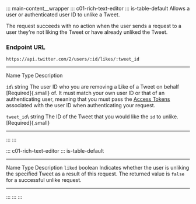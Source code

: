 ::: main-content__wrapper
::: c01-rich-text-editor
::: is-table-default
Allows a user or authenticated user ID to unlike a Tweet.

The request succeeds with no action when the user sends a request to a
user they\'re not liking the Tweet or have already unliked the Tweet.

### Endpoint URL

` https://api.twitter.com/2/users/:id/likes/:tweet_id `

  ----------------------- ----------------------- --------------------------------------------------------------
  Name                    Type                    Description

  ` id `\                 string                  The user ID who you are removing a Like of a Tweet on behalf
  [Required]{.small}                              of. It must match your own user ID or that of an
                                                  authenticating user, meaning that you must pass the [Access
                                                  Tokens](/en/docs/authentication/oauth-2-0/user-access-token)
                                                  associated with the user ID when authenticating your request.

  ` tweet_id `\           string                  The ID of the Tweet that you would like the ` id ` to unlike.
  [Required]{.small}                              
  ----------------------- ----------------------- --------------------------------------------------------------
:::
:::

::: c01-rich-text-editor
::: is-table-default
  ----------- --------- ----------------------------------------------------------------------------------------------------------------------------------------------------------
  Name        Type      Description
  ` liked `   boolean   Indicates whether the user is unliking the specified Tweet as a result of this request. The returned value is ` false ` for a successful unlike request.
  ----------- --------- ----------------------------------------------------------------------------------------------------------------------------------------------------------
:::
:::
:::
